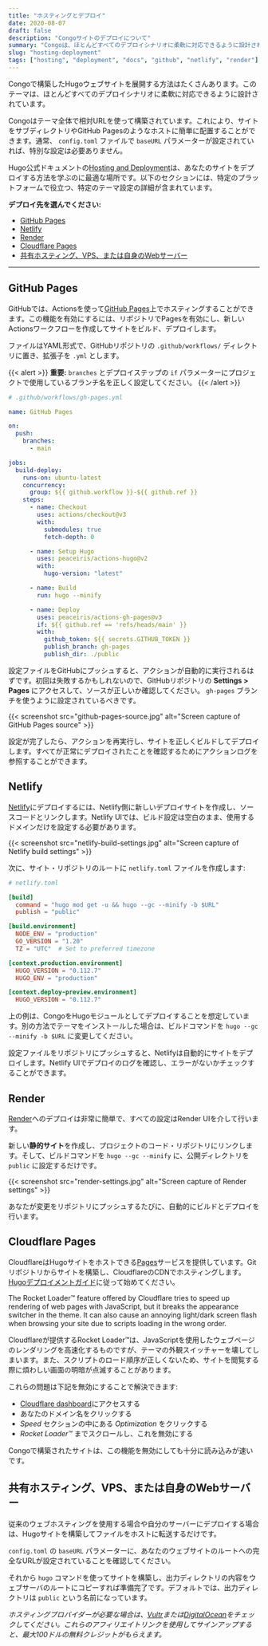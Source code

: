 ```yaml
---
title: "ホスティングとデプロイ"
date: 2020-08-07
draft: false
description: "Congoサイトのデプロイについて"
summary: "Congoは、ほとんどすべてのデプロイシナリオに柔軟に対応できるように設計されています。プロジェクトを一般的なホスティングプラットフォームにデプロイする方法については、こちらをご覧ください。"
slug: "hosting-deployment"
tags: ["hosting", "deployment", "docs", "github", "netlify", "render"]
---
```


Congoで構築したHugoウェブサイトを展開する方法はたくさんあります。このテーマは、ほとんどすべてのデプロイシナリオに柔軟に対応できるように設計されています。

Congoはテーマ全体で相対URLを使って構築されています。これにより、サイトをサブディレクトリやGitHub Pagesのようなホストに簡単に配置することができます。通常、 `config.toml` ファイルで `baseURL` パラメーターが設定されていれば、特別な設定は必要ありません。

Hugo公式ドキュメントの[Hosting and Deployment](https://gohugo.io/hosting-and-deployment/)は、あなたのサイトをデプロイする方法を学ぶのに最適な場所です。以下のセクションには、特定のプラットフォームで役立つ、特定のテーマ設定の詳細が含まれています。

**デプロイ先を選んでください:**

- [GitHub Pages](#github-pages)
- [Netlify](#netlify)
- [Render](#render)
- [Cloudflare Pages](#cloudflare-pages)
- [共有ホスティング、VPS、または自身のWebサーバー](#共有ホスティングvpsまたは自身のwebサーバー)

---

## GitHub Pages

GitHubでは、Actionsを使って[GitHub Pages](https://docs.github.com/en/pages/getting-started-with-github-pages/about-github-pages)上でホスティングすることができます。この機能を有効にするには、リポジトリでPagesを有効にし、新しいActionsワークフローを作成してサイトをビルド、デプロイします。

ファイルはYAML形式で、GitHubリポジトリの `.github/workflows/` ディレクトリに置き、拡張子を `.yml` とします。

{{< alert >}}
**重要:** `branches` とデプロイステップの `if` パラメーターにプロジェクトで使用しているブランチ名を正しく設定してください。
{{< /alert >}}

```yaml
# .github/workflows/gh-pages.yml

name: GitHub Pages

on:
  push:
    branches:
      - main

jobs:
  build-deploy:
    runs-on: ubuntu-latest
    concurrency:
      group: ${{ github.workflow }}-${{ github.ref }}
    steps:
      - name: Checkout
        uses: actions/checkout@v3
        with:
          submodules: true
          fetch-depth: 0

      - name: Setup Hugo
        uses: peaceiris/actions-hugo@v2
        with:
          hugo-version: "latest"

      - name: Build
        run: hugo --minify

      - name: Deploy
        uses: peaceiris/actions-gh-pages@v3
        if: ${{ github.ref == 'refs/heads/main' }}
        with:
          github_token: ${{ secrets.GITHUB_TOKEN }}
          publish_branch: gh-pages
          publish_dir: ./public
```

設定ファイルをGitHubにプッシュすると、アクションが自動的に実行されるはずです。初回は失敗するかもしれないので、GitHubリポジトリの **Settings > Pages** にアクセスして、ソースが正しいか確認してください。 `gh-pages` ブランチを使うように設定されているべきです。

{{< screenshot src="github-pages-source.jpg" alt="Screen capture of GitHub Pages source" >}}

設定が完了したら、アクションを再実行し、サイトを正しくビルドしてデプロイします。すべてが正常にデプロイされたことを確認するためにアクションログを参照することができます。

## Netlify

[Netlify](https://www.netlify.com)にデプロイするには、Netlify側に新しいデプロイサイトを作成し、ソースコードとリンクします。Netlify UIでは、ビルド設定は空白のまま、使用するドメインだけを設定する必要があります。

{{< screenshot src="netlify-build-settings.jpg" alt="Screen capture of Netlify build settings" >}}

次に、サイト・リポジトリのルートに `netlify.toml` ファイルを作成します:

```toml
# netlify.toml

[build]
  command = "hugo mod get -u && hugo --gc --minify -b $URL"
  publish = "public"

[build.environment]
  NODE_ENV = "production"
  GO_VERSION = "1.20"
  TZ = "UTC"  # Set to preferred timezone

[context.production.environment]
  HUGO_VERSION = "0.112.7"
  HUGO_ENV = "production"

[context.deploy-preview.environment]
  HUGO_VERSION = "0.112.7"
```

上の例は、CongoをHugoモジュールとしてデプロイすることを想定しています。別の方法でテーマをインストールした場合は、ビルドコマンドを `hugo --gc --minify -b $URL` に変更してください。

設定ファイルをリポジトリにプッシュすると、Netlifyは自動的にサイトをデプロイします。Netlify UIでデプロイのログを確認し、エラーがないかチェックすることができます。

## Render

[Render](https://render.com)へのデプロイは非常に簡単で、すべての設定はRender UIを介して行います。

新しい**静的サイト**を作成し、プロジェクトのコード・リポジトリにリンクします。そして、ビルドコマンドを `hugo --gc --minify` に、公開ディレクトリを `public` に設定するだけです。

{{< screenshot src="render-settings.jpg" alt="Screen capture of Render settings" >}}

あなたが変更をリポジトリにプッシュするたびに、自動的にビルドとデプロイを行います。

## Cloudflare Pages

CloudflareはHugoサイトをホストできる[Pages](https://pages.cloudflare.com/)サービスを提供しています。Gitリポジトリからサイトを構築し、CloudflareのCDNでホスティングします。[Hugoデプロイメントガイド](https://developers.cloudflare.com/pages/framework-guides/deploy-a-hugo-site)に従って始めてください。

The Rocket Loader™ feature offered by Cloudflare tries to speed up rendering of web pages with JavaScript, but it breaks the appearance switcher in the theme. It can also cause an annoying light/dark screen flash when browsing your site due to scripts loading in the wrong order.

Cloudflareが提供するRocket Loader™は、JavaScriptを使用したウェブページのレンダリングを高速化するものですが、テーマの外観スイッチャーを壊してしまいます。また、スクリプトのロード順序が正しくないため、サイトを閲覧する際に煩わしい画面の明暗が点滅することがあります。

これらの問題は下記を無効にすることで解決できます:

- [Cloudflare dashboard](https://dash.cloudflare.com)にアクセスする
- あなたのドメイン名をクリックする
- _Speed_ セクションの中にある _Optimization_ をクリックする
- _Rocket Loader™_ までスクロールし、これを無効にする

Congoで構築されたサイトは、この機能を無効にしても十分に読み込みが速いです。

## 共有ホスティング、VPS、または自身のWebサーバー

従来のウェブホスティングを使用する場合や自分のサーバーにデプロイする場合は、Hugoサイトを構築してファイルをホストに転送するだけです。

`config.toml` の `baseURL` パラメーターに、あなたのウェブサイトのルートへの完全なURLが設定されていることを確認してください。

それから `hugo` コマンドを使ってサイトを構築し、出力ディレクトリの内容をウェブサーバのルートにコピーすれば準備完了です。デフォルトでは、出力ディレクトリは `public` という名前になっています。

_ホスティングプロバイダーが必要な場合は、[Vultr](https://www.vultr.com/?ref=8957394-8H)または[DigitalOcean](https://m.do.co/c/36841235e565)をチェックしてください。これらのアフィリエイトリンクを使用してサインアップすると、最大100ドルの無料クレジットがもらえます。_
